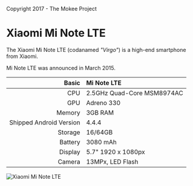 Copyright 2017 - The Mokee Project

Xiaomi Mi Note LTE
==============
The Xiaomi Mi Note LTE (codanamed _"Virgo"_) is a high-end smartphone from Xiaomi.

Mi Note LTE was announced in March 2015.

Basic   | Mi Note LTE
-------:|:---------------------------------
CPU     | 2.5GHz Quad-Core MSM8974AC
GPU     |Adreno 330
Memory  | 3GB RAM
Shipped Android Version | 4.4.4
Storage | 16/64GB
Battery | 3080 mAh
Display | 5.7" 1920 x 1080px
Camera  | 13MPx, LED Flash

![Xiaomi Mi Note LTE](http://imgqn.koudaitong.com/upload_files/2015/03/25/Fk0w6jE7YJippqeNOCVHLQafLp6v.jpg!730x0.jpg "Xiaomi Mi Note LTE in white")
